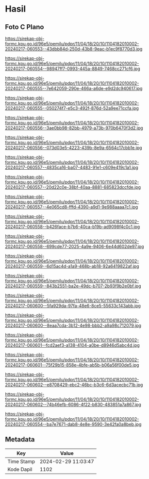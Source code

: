 # Hasil

## Foto C Plano

https://sirekap-obj-formc.kpu.go.id/96e5/pemilu/pdpr/11/04/18/20/10/1104182010002-20240217-060553--43dbb84d-250d-43b8-9eac-b1ec9f8770d3.jpg

https://sirekap-obj-formc.kpu.go.id/96e5/pemilu/pdpr/11/04/18/20/10/1104182010002-20240217-060554--98947ff7-0993-445a-8849-7468cc271cf6.jpg

https://sirekap-obj-formc.kpu.go.id/96e5/pemilu/pdpr/11/04/18/20/10/1104182010002-20240217-060555--7e642059-290e-466a-a6de-e9d2dc940617.jpg

https://sirekap-obj-formc.kpu.go.id/96e5/pemilu/pdpr/11/04/18/20/10/1104182010002-20240217-060555--050274f7-e5c3-492f-876d-52a9ee71ccfa.jpg

https://sirekap-obj-formc.kpu.go.id/96e5/pemilu/pdpr/11/04/18/20/10/1104182010002-20240217-060556--3ae0bb98-82bb-4979-a73b-970b6470f3d2.jpg

https://sirekap-obj-formc.kpu.go.id/96e5/pemilu/pdpr/11/04/18/20/10/1104182010002-20240217-060556--073d03e5-4223-439b-8e9a-6564c17cbb1e.jpg

https://sirekap-obj-formc.kpu.go.id/96e5/pemilu/pdpr/11/04/18/20/10/1104182010002-20240217-060557--4835ca16-ba07-4483-91e1-c609e419c1a1.jpg

https://sirekap-obj-formc.kpu.go.id/96e5/pemilu/pdpr/11/04/18/20/10/1104182010002-20240217-060557--20d22c0e-38bf-40aa-8881-685823dccfde.jpg

https://sirekap-obj-formc.kpu.go.id/96e5/pemilu/pdpr/11/04/18/20/10/1104182010002-20240217-060557--4e065cd8-fffd-4390-a9d1-9e988aaaa7c1.jpg

https://sirekap-obj-formc.kpu.go.id/96e5/pemilu/pdpr/11/04/18/20/10/1104182010002-20240217-060558--b426face-b7b6-40ca-b19b-ad9098f4c0c1.jpg

https://sirekap-obj-formc.kpu.go.id/96e5/pemilu/pdpr/11/04/18/20/10/1104182010002-20240217-060558--699cde77-2025-4a9e-9406-6e44d602de97.jpg

https://sirekap-obj-formc.kpu.go.id/96e5/pemilu/pdpr/11/04/18/20/10/1104182010002-20240217-060559--6d15ac4d-a1a9-468b-ab18-92a6419822af.jpg

https://sirekap-obj-formc.kpu.go.id/96e5/pemilu/pdpr/11/04/18/20/10/1104182010002-20240217-060559--843b2551-ba2e-49dc-b707-2b93f9b2e0bf.jpg

https://sirekap-obj-formc.kpu.go.id/96e5/pemilu/pdpr/11/04/18/20/10/1104182010002-20240217-060600--5fa929da-97fa-48e6-8ce5-55633c143abb.jpg

https://sirekap-obj-formc.kpu.go.id/96e5/pemilu/pdpr/11/04/18/20/10/1104182010002-20240217-060600--8eaa7cda-3b12-4e98-bbb2-a9a98c712079.jpg

https://sirekap-obj-formc.kpu.go.id/96e5/pemilu/pdpr/11/04/18/20/10/1104182010002-20240217-060601--fcd2aef3-a138-4104-a0be-d8946d5abc4d.jpg

https://sirekap-obj-formc.kpu.go.id/96e5/pemilu/pdpr/11/04/18/20/10/1104182010002-20240217-060601--75f29b15-858e-4bfe-ab5b-b06a56f00de5.jpg

https://sirekap-obj-formc.kpu.go.id/96e5/pemilu/pdpr/11/04/18/20/10/1104182010002-20240217-060602--e8708429-ebc2-46bc-b3c6-6d3acecbc71b.jpg

https://sirekap-obj-formc.kpu.go.id/96e5/pemilu/pdpr/11/04/18/20/10/1104182010002-20240217-060602--74b46efb-6086-4f22-b830-483851a7a867.jpg

https://sirekap-obj-formc.kpu.go.id/96e5/pemilu/pdpr/11/04/18/20/10/1104182010002-20240217-060554--ba7e7671-dab8-4e8e-9590-3e42fa0a8beb.jpg


## Metadata

| Key        | Value               |
| ---------- | ------------------- |
| Time Stamp | 2024-02-29 11:03:47 |
| Kode Dapil | 1102                |




